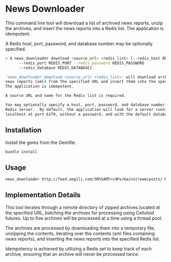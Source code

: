 # News Downloader

This command line tool will download a list of archived news reports, unzip the archives, and insert
the news reports into a Redis list.  The application is idempotent.

A Redis host, port, password, and database number may be optionally specified.

```bash
> $ news_downloader download <source_url> <redis_list> [--redis_host REDIS_HOST
      --redis_port REDIS_PORT --redis_password REDIS_PASSWORD
      --redis_database REDIS_DATABASE]

'news_downloader download <source_url> <redis_list>' will download archived (zip)
news reports (xml) from the specified URL and insert them into the specified Redis list.
The application is idempotent.

A source URL and name for the Redis list is required.  

You may optionally specify a host, port, password, and database number for the
Redis server.  By default, the application will look for a server running on the
localhost at port 6379, without a password, and with the default database number of 0.

```

## Installation

Install the gems from the Gemfile.

```bash
bundle install
```

## Usage

```bash
news_downloader http://feed.omgili.com/5Rh5AMTrc4Pv/mainstream/posts/ NEWS_XML
```

## Implementation Details

This tool iterates through a remote directory of zipped archives located at the
specified URL, batching the archives for processing using Celluloid futures.  Up to five
archives will be processed at a time using a thread pool.  

The archives are processed by downloading them into a temporary file, unzipping the contents,
iterating over the contents (xml files containing news reports), and inserting the news reports
into the specified Redis list.

Idempotency is achieved by utilizing a Redis set to keep track of each archive, ensuring that
an archive will never be processed twice.
